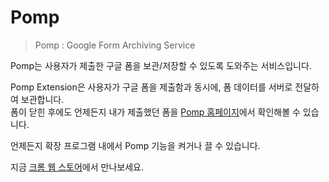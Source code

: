 # Pomp

> Pomp : Google Form Archiving Service

Pomp는 사용자가 제출한 구글 폼을 보관/저장할 수 있도록 도와주는 서비스입니다.



Pomp Extension은 사용자가 구글 폼을 제출함과 동시에, 폼 데이터를 서버로 전달하여 보관합니다.  
폼이 닫힌 후에도 언제든지 내가 제출했던 폼을 [Pomp 홈페이지](https://pomp.leed.at)에서 확인해볼 수 있습니다.

언제든지 확장 프로그램 내에서 Pomp 기능을 켜거나 끌 수 있습니다.  



지금 [크롬 웹 스토어](https://chrome.google.com/webstore/detail/pomp/gmajhmdbmhadglgnommlpinilbaenalb)에서 만나보세요.

